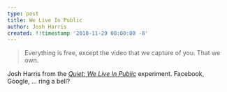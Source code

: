 ```yaml
---
type: post
title: We Live In Public
author: Josh Harris
created: !!timestamp '2010-11-29 00:00:00 -8'
---
```

> Everything is free, except the video that we capture of you. That we own.

Josh Harris from the *[Quiet: We Live In Public](http://www.weliveinpublicthemovie.com)* experiment. Facebook, Google, ... ring a bell?
